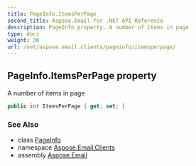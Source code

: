 ```yaml
---
title: PageInfo.ItemsPerPage
second_title: Aspose.Email for .NET API Reference
description: PageInfo property. A number of items in page
type: docs
weight: 30
url: /net/aspose.email.clients/pageinfo/itemsperpage/
---
```

## PageInfo.ItemsPerPage property

A number of items in page

```csharp
public int ItemsPerPage { get; set; }
```

### See Also

* class [PageInfo](../)
* namespace [Aspose.Email.Clients](../../pageinfo/)
* assembly [Aspose.Email](../../../)


